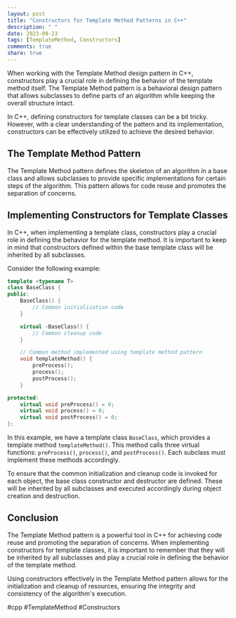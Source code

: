 ```yaml
---
layout: post
title: "Constructors for Template Method Patterns in C++"
description: " "
date: 2023-09-23
tags: [TemplateMethod, Constructors]
comments: true
share: true
---
```


When working with the Template Method design pattern in C++, constructors play a crucial role in defining the behavior of the template method itself. The Template Method pattern is a behavioral design pattern that allows subclasses to define parts of an algorithm while keeping the overall structure intact.

In C++, defining constructors for template classes can be a bit tricky. However, with a clear understanding of the pattern and its implementation, constructors can be effectively utilized to achieve the desired behavior.

## The Template Method Pattern

The Template Method pattern defines the skeleton of an algorithm in a base class and allows subclasses to provide specific implementations for certain steps of the algorithm. This pattern allows for code reuse and promotes the separation of concerns.

## Implementing Constructors for Template Classes

In C++, when implementing a template class, constructors play a crucial role in defining the behavior for the template method. It is important to keep in mind that constructors defined within the base template class will be inherited by all subclasses.

Consider the following example:

```cpp
template <typename T>
class BaseClass {
public:
    BaseClass() {
        // Common initialization code
    }

    virtual ~BaseClass() {
        // Common cleanup code
    }

    // Common method implemented using template method pattern
    void templateMethod() {
        preProcess();
        process();
        postProcess();
    }

protected:
    virtual void preProcess() = 0;
    virtual void process() = 0;
    virtual void postProcess() = 0;
};
```

In this example, we have a template class `BaseClass`, which provides a template method `templateMethod()`. This method calls three virtual functions: `preProcess()`, `process()`, and `postProcess()`. Each subclass must implement these methods accordingly.

To ensure that the common initialization and cleanup code is invoked for each object, the base class constructor and destructor are defined. These will be inherited by all subclasses and executed accordingly during object creation and destruction.

## Conclusion

The Template Method pattern is a powerful tool in C++ for achieving code reuse and promoting the separation of concerns. When implementing constructors for template classes, it is important to remember that they will be inherited by all subclasses and play a crucial role in defining the behavior of the template method.

Using constructors effectively in the Template Method pattern allows for the initialization and cleanup of resources, ensuring the integrity and consistency of the algorithm's execution.

#cpp #TemplateMethod #Constructors